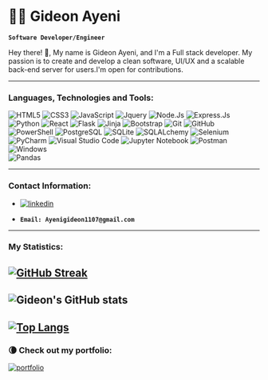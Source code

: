 # 🏄‍♂️ Gideon Ayeni

**`Software Developer/Engineer`**

Hey there! 👋, My name is Gideon Ayeni, and I'm a Full stack developer. My passion is to create and develop a clean software, UI/UX and a scalable back-end server for users.I'm open for contributions.

---


<!--### Languages and Tools
<img align="left" alt="HTML" width="30px" style="padding-right:10px;" src="https://cdn.jsdelivr.net/gh/devicons/devicon/icons/html5/html5-plain.svg" />
<img align="left" alt="CSS" width="30px" style="padding-right:10px;" src="https://cdn.jsdelivr.net/gh/devicons/devicon/icons/css3/css3-plain.svg" />
<img align="left" alt="JavaScript" width="30px" style="padding-right:10px;" src="https://cdn.jsdelivr.net/gh/devicons/devicon/icons/javascript/javascript-plain.svg" />
<img align="left" alt="Python" width="30px" style="padding-right:10px;" src="https://cdn.jsdelivr.net/gh/devicons/devicon/icons/python/python-plain.svg" />
<img align="left" alt="Flask" width="30px" style="padding-right:10px;" src="https://cdn.jsdelivr.net/gh/devicons/devicon/icons/flask/flask-original.svg" />
<img align="left" alt="Git" width="30px" style="padding-right:10px;" src="https://cdn.jsdelivr.net/gh/devicons/devicon/icons/git/git-original.svg" />
<img align="left" alt="React" width="30px" style="padding-right:10px;" src="https://cdn.jsdelivr.net/gh/devicons/devicon/icons/react/react-original.svg" />
<img align="left" alt="NodeJS" width="30px" style="padding-right:10px;" src="https://cdn.jsdelivr.net/gh/devicons/devicon/icons/nodejs/nodejs-original.svg" />
<img align="left" alt="GitHub" width="30px" style="padding-right:10px;" src="https://cdn.jsdelivr.net/gh/devicons/devicon/icons/github/github-original.svg" />
<br />

# -->



### Languages, Technologies and Tools:

  ![HTML5](https://img.shields.io/badge/-HTML5-black?style=flat-square&logo=html5&logoColor=white)
  ![CSS3](https://img.shields.io/badge/-CSS3-black?style=flat-square&logo=css3)
  ![JavaScript](https://img.shields.io/badge/-JavaScript-black?style=flat-square&logo=javascript)
  ![Jquery](https://img.shields.io/badge/-Jquery-black?style=flat-square&logo=jquery)
  ![Node.Js](https://img.shields.io/badge/-Node.js-black?style=flat-square&logo=node.js)
  ![Express.Js](https://img.shields.io/badge/-Express.js-black?style=flat-square&logo=express.js)
  ![Python](https://img.shields.io/badge/-Python-black?style=flat-square&logo=Python)
  ![React](https://img.shields.io/badge/-React-black?style=flat-square&logo=react)
  ![Flask](https://img.shields.io/badge/-Flask-black?style=flat-square&logo=Flask)
  ![Jinja](https://img.shields.io/badge/-Jinja-black?style=flat-square&logo=Jinja)
  ![Bootstrap](https://img.shields.io/badge/-Bootstrap-black?style=flat-square&logo=bootstrap)
  ![Git](https://img.shields.io/badge/-Git-black?style=flat-square&logo=git)
  ![GitHub](https://img.shields.io/badge/-GitHub-black?style=flat-square&logo=github)
  ![PowerShell](https://img.shields.io/badge/-PowerShell-black?style=flat-square&logo=powershell)
  ![PostgreSQL](https://img.shields.io/badge/-PostgreSQL-black?style=flat-square&logo=PostgreSQL)
  ![SQLite](https://img.shields.io/badge/-SQLite-black?style=flat-square&logo=SQLite)
  ![SQLALchemy](https://img.shields.io/badge/-SQLAlchemy-black?style=flat-square&logo=SQLAlchemy)
  ![Selenium](https://img.shields.io/badge/-Selenium-black?style=flat-square&logo=selenium)
  ![PyCharm](https://img.shields.io/badge/-PyCharm-black?style=flat-square&logo=pycharm)
  ![Visual Studio Code](https://img.shields.io/badge/-Visual%20Studio%20Code-black?style=flat-square&logo=visual-studio-code)
  ![Jupyter Notebook](https://img.shields.io/badge/-Jupyter-black?style=flat-square&logo=jupyter)
  ![Postman](https://img.shields.io/badge/-Postman-black?style=flat-square&logo=postman)
  ![Windows](https://img.shields.io/badge/-Windows-black?style=flat-square&logo=windows)
  <br>
  ![Pandas](https://img.shields.io/badge/-Pandas-black?style=flat-square&logo=pandas)
  
  
  <!-- ![Linux](https://img.shields.io/badge/-Linux-black?style=flat-square&logo=Linux)
  ![Kali](https://img.shields.io/badge/-Kali-black?style=flat-square&logo=kalilinux)
  ![Ubuntu](https://img.shields.io/badge/-Ubuntu-black?style=flat-square&logo=ubuntu)
  ![CentOS](https://img.shields.io/badge/-CentOS-black?style=flat-square&logo=CentOS)
  ![AWS](https://img.shields.io/badge/-AWS-black?style=flat-square&logo=Amazon)
  ![Jenkins](https://img.shields.io/badge/-Jenkins-black?style=flat-square&logo=Jenkins)
  ![Pytest](https://img.shields.io/badge/-Pytest-black?style=flat-square&logo=Pytest)
  ![Shell Script](https://img.shields.io/badge/-Shell_Script-black?style=flat-square&logo=gnu-bash)
  ![Matplotlib](https://img.shields.io/badge/-Matplotlib-black?style=flat-square&logo=Matplotlib)
  ![NumPy](https://img.shields.io/badge/-Numpy-black?style=flat-square&logo=numpy)
  ![Plotly](https://img.shields.io/badge/-Plotly-black?style=flat-square&logo=plotly)
  [Atom](https://img.shields.io/badge/-Atom-black?style=flat-square&logo=atom)
  ![Vagrant](https://img.shields.io/badge/-Vagrant-black?style=flat-square&&logo=vagrant) -->
  

---

### Contact Information:
- [![linkedin](https://img.shields.io/badge/linkedin-0A66C2?style=flat-square&logo=linkedin&logoColor=white)](https://www.linkedin.com/in/gideon-o-a-5a0a4b23b)
<!-- - Email: Ayenigideon1107@gmail.com -->
- **`Email: Ayenigideon1107@gmail.com`**



---


### My Statistics:
[![GitHub Streak](http://github-readme-streak-stats.herokuapp.com?user=Gideon1107&theme=tokyonight&background=000000)](https://git.io/streak-stats)
---
![Gideon's GitHub stats](https://github-readme-stats.vercel.app/api?username=Gideon1107&show_icons=true&theme=tokyonight&bg_color=000000)
---
[![Top Langs](https://github-readme-stats.vercel.app/api/top-langs/?username=Gideon1107&layout=compact&theme=tokyonight&background=000000)](https://github.com/Gideon1107/)
---

### 🌘 Check out my portfolio:
[![portfolio](https://img.shields.io/badge/my_portfolio-000?style=for-the-badge&logo=ko-fi&logoColor=white)](https://gideon-ayeni.onrender.com)

